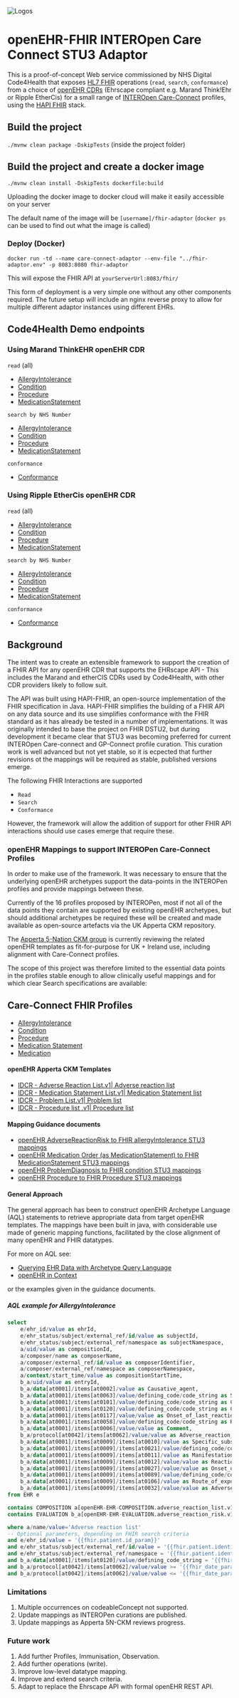 

![Logos](docs/images/combined.png)

# openEHR-FHIR INTEROpen Care Connect STU3 Adaptor

This is a proof-of-concept Web service commissioned by NHS Digital Code4Health that exposes [HL7 FHIR](https://www.hl7.org/fhir) operations (`read`, `search`, `conformance`) from a choice of [openEHR CDRs](https://docs.code4health.org/ES0-overview-openehr-ehrscape.html) (Ehrscape compliant e.g. Marand Think!Ehr or Ripple EtherCis) for a small range of [INTEROpen Care-Connect](https://nhsconnect.github.io/CareConnectAPI/) profiles, using the [HAPI FHIR](http://hapifhir.io) stack.

## Build the project
`./mvnw clean package -DskipTests` (inside the project folder)
## Build the project and create a docker image
`./mvnw clean install -DskipTests dockerfile:build`

Uploading the docker image to docker cloud will make it easily accessible on your server

The default name of the image will be `[username]/fhir-adaptor` (`docker ps` can be used to find out what the image is called)

### Deploy (Docker)
`docker run -td --name care-connect-adaptor --env-file "../fhir-adaptor.env" -p 8083:8080 fhir-adaptor`

This will expose the FHIR API at `yourServerUrl:8083/fhir/`

This form of deployment is a very simple one without any other components required.
The future setup will include an nginx reverse proxy to allow for multiple different adaptor instances using different EHRs.

## Code4Health Demo endpoints
### Using Marand ThinkEHR openEHR CDR

`read` (all)

- [AllergyIntolerance](https://platform.code4health.org/marand/fhir/AllergyIntolerance)
- [Condition](https://platform.code4health.org/marand/fhir/Condition)
- [Procedure](https://platform.code4health.org/marand/fhir/Procedure)
- [MedicationStatement](https://platform.code4health.org/marand/fhir/MedicationStatement)

`search by NHS Number`

- [AllergyIntolerance](https://platform.code4health.org/marand/fhir/AllergyIntolerance?patient.identifier=https%3A%2F%2Ffhir.nhs.uk%2FId%2Fnhs-number%7C9999999000)
- [Condition](https://platform.code4health.org/marand/fhir/Condition?patient.identifier=https%3A%2F%2Ffhir.nhs.uk%2FId%2Fnhs-number%7C9999999000)
- [Procedure](https://platform.code4health.org/marand/fhir/Procedure?patient.identifier=https%3A%2F%2Ffhir.nhs.uk%2FId%2Fnhs-number%7C9999999000)
- [MedicationStatement](https://platform.code4health.org/marand/fhir/MedicationStatement?patient.identifier=https%3A%2F%2Ffhir.nhs.uk%2FId%2Fnhs-number%7C9999999000)

`conformance`
- [Conformance](https://platform.code4health.org/marand/fhir/Conformance)


### Using Ripple EtherCis openEHR CDR

`read` (all)

- [AllergyIntolerance](https://platform.code4health.org/ethercis/fhir/AllergyIntolerance)
- [Condition](https://platform.code4health.org/ethercis/fhir/Condition)
- [Procedure](https://platform.code4health.org/ethercis/fhir/Procedure)
- [MedicationStatement](https://platform.code4health.org/ethercis/fhir/MedicationStatement)

`search by NHS Number`

- [AllergyIntolerance](https://platform.code4health.org/ethercis/fhir/AllergyIntolerance?patient.identifier=https%3A%2F%2Ffhir.nhs.uk%2FId%2Fnhs-number%7C9999999000)
- [Condition](https://platform.code4health.org/ethercis/fhir/Condition?patient.identifier=https%3A%2F%2Ffhir.nhs.uk%2FId%2Fnhs-number%7C9999999000)
- [Procedure](https://platform.code4health.org/ethercis/fhir/Procedure?patient.identifier=https%3A%2F%2Ffhir.nhs.uk%2FId%2Fnhs-number%7C9999999000)
- [MedicationStatement](https://platform.code4health.org/ethercis/fhir/MedicationStatement?patient.identifier=https%3A%2F%2Ffhir.nhs.uk%2FId%2Fnhs-number%7C9999999000)

`conformance`
- [Conformance](https://platform.code4health.org/ethercis/fhir/Conformance)


## Background

The intent was to create an extensible framework to support the creation of a FHIR API for any openEHR CDR that supports the EHRscape API - This includes the Marand and etherCIS CDRs used by Code4Health, with other CDR providers likely to follow suit.

The API was built using HAPI-FHIR, an open-source implementation of the FHIR specification in Java. HAPI-FHIR simplifies the building of a FHIR API on any data source and its use simplifies conformance with the FHIR standard as it has already be tested in a number of implementations. It was originally intended to base the project on FHIR DSTU2, but during development it became clear that STU3 was becoming preferred for current INTEROpen Care-connect and GP-Connect profile curation. This curation work is well advanced but not yet stable, so it is ecpected that further revisions ot the mappings will be required as stable, published versions emerge.

The following FHIR Interactions are supported

- `Read`
- `Search`
- `Conformance`

However, the framework will allow the addition of support for other FHIR API interactions should use cases emerge that require these.

### openEHR Mappings to support INTEROPen Care-Connect Profiles

In order to make use of the framework. It was necessary to ensure that the underlying openEHR archetypes support the data-points in the INTEROPen profiles and provide mappings between these.

Currently of the 16 profiles proposed by INTEROPen, most if not all of the data points they contain are supported by existing openEHR archetypes, but should additional archetypes be required these will be created and made available as open-source artefacts via the UK Apperta CKM repository.

The [Apperta 5-Nation CKM group](http://ckm.apperta.org/ckm/#showProject_1051.61.18) is currently reviewing the related openEHR templates as fit-for-purpose for UK + Ireland use, including alignment with Care-Connect profiles.

The scope of this project was therefore limited to the essential data points in the profiles stable enough to allow clinically useful mappings and for which clear Search specifications are available:

## Care-Connect FHIR Profiles

- [AllergyIntolerance](https://nhsconnect.github.io/CareConnectAPI/api_clinical_allergyintolerance.html)
- [Condition](https://nhsconnect.github.io/CareConnectAPI/api_clinical_condition.html)
- [Procedure](https://nhsconnect.github.io/CareConnectAPI/api_clinical_procedure.html)
- [Medication Statement](https://nhsconnect.github.io/CareConnectAPI/api_medication_medicationstatement.html)
- [Medication](https://nhsconnect.github.io/CareConnectAPI/api_medication_medication.html)

#### openEHR Apperta CKM Templates

- [IDCR - Adverse Reaction List.v1| Adverse reaction list](http://ckm.apperta.org/ckm/#showTemplate_1051.57.71)
- [IDCR - Medication Statement List.v1| Medication Statement list](http://ckm.apperta.org/ckm/#showTemplate_1051.57.143)
- [IDCR - Problem List.v1| Problem list](http://ckm.apperta.org/ckm/#showTemplate_1051.57.134)
- [IDCR - Procedure list .v1| Procedure list](http://ckm.apperta.org/ckm/#showTemplate_1051.57.140)

#### Mapping Guidance documents

- [openEHR AdverseReactionRisk to FHIR allergyIntolerance STU3 mappings](docs/mapping_guidance/openEHR-AdverseReactionRisk-to-FHIR-AllergyIntolerance-STU3-mappings.adoc)
- [openEHR Medication Order (as MedicationStatement) to FHIR MedicationStatement STU3 mappings](docs/mapping_guidance/openEHR-MedicationOrder-to-FHIR-MedicationStatement-STU3-mappings.adoc)
- [openEHR ProblemDiagnosis to FHIR condition STU3 mappings](docs/mapping_guidance/openEHR-ProblemDiagnosis-to-FHIR-Condition-STU3-mappings.adoc)
- [openEHR Procedure to FHIR Procedure STU3 mappings](docs/mapping_guidance/openEHR-Procedure-to-FHIR-Procedure-STU3-mappings.adoc)

#### General Approach

The general approach has been to construct openEHR Archetype Language (AQL) statements to retrieve appropriate data from target openEHR templates. The mappings have been built in java, with considerable use made of generic mapping functions, facilitated by the close alignment of many openEHR and FHIR datatypes.

For more on AQL see:

- [Querying EHR Data with Archetype Query Language](https://www.slideshare.net/borutf/querying-ehr-data-with-archetype-query-language)
- [openEHR in Context](https://www.slideshare.net/freshehr/1-7-openehr-in-context)

or the examples given in the guidance documents.

##### AQL example for AllergyIntolerance
```sql
select
    e/ehr_id/value as ehrId,
    e/ehr_status/subject/external_ref/id/value as subjectId,
    e/ehr_status/subject/external_ref/namespace as subjectNamespace,
    a/uid/value as compositionId,
    a/composer/name as composerName,
    a/composer/external_ref/id/value as composerIdentifier,
    a/composer/external_ref/namespace as composerNamespace,
    a/context/start_time/value as compositionStartTime,
    b_a/uid/value as entryId,
    b_a/data[at0001]/items[at0002]/value as Causative_agent,
    b_a/data[at0001]/items[at0063]/value/defining_code/code_string as Status_code,
    b_a/data[at0001]/items[at0101]/value/defining_code/code_string as Criticality_code,
    b_a/data[at0001]/items[at0120]/value/defining_code/code_string as Category_code,
    b_a/data[at0001]/items[at0117]/value/value as Onset_of_last_reaction,
    b_a/data[at0001]/items[at0058]/value/defining_code/code_string as Reaction_mechanism_code,
    b_a/data[at0001]/items[at0006]/value/value as Comment,
    b_a/protocol[at0042]/items[at0062]/value/value as Adverse_reaction_risk_Last_updated,
    b_a/data[at0001]/items[at0009]/items[at0010]/value as Specific_substance,
    b_a/data[at0001]/items[at0009]/items[at0021]/value/defining_code/code_string as Certainty_code,
    b_a/data[at0001]/items[at0009]/items[at0011]/value as Manifestation,
    b_a/data[at0001]/items[at0009]/items[at0012]/value/value as Reaction_description,
    b_a/data[at0001]/items[at0009]/items[at0027]/value/value as Onset_of_reaction,
    b_a/data[at0001]/items[at0009]/items[at0089]/value/defining_code/code_string as Severity_code,
    b_a/data[at0001]/items[at0009]/items[at0106]/value as Route_of_exposure,
    b_a/data[at0001]/items[at0009]/items[at0032]/value/value as Adverse_reaction_risk_Comment
from EHR e

contains COMPOSITION a[openEHR-EHR-COMPOSITION.adverse_reaction_list.v1]
contains EVALUATION b_a[openEHR-EHR-EVALUATION.adverse_reaction_risk.v1]

where a/name/value='Adverse reaction list'
-- Optional parameters, depending on FHIR search criteria
and e/ehr_id/value = '{{fhir.patient.id_param}}'
and e/ehr_status/subject/external_ref/id/value = '{{fhir.patient.identifier.value.param}}'
and e/ehr_status/subject/external_ref/namespace = '{{fhir.patient.identifier.system.param}}'
and b_a/data[at0001]/items[at0120]/value/defining_code_string = '{{fhir_category_params}}'
and b_a/protocol[at0042]/items[at0062]/value/value >= '{{fhir_date_param_min}}'
and b_a/protocol[at0042]/items[at0062]/value/value <= '{{fhir_date_param_max}}'

```
### Limitations

1. Multiple occurrences on codeableConcept not supported.
2. Update mappings as INTEROPen curations are published.
3. Update mappings as Apperta 5N-CKM reviews progress.

### Future work

1. Add further Profiles, Immunisation, Observation.
2. Add further operations (write).
3. Improve low-level datatype mapping.
3. Improve and extend search criteria.
4. Adapt to replace the Ehrscape API with formal openEHR REST API.